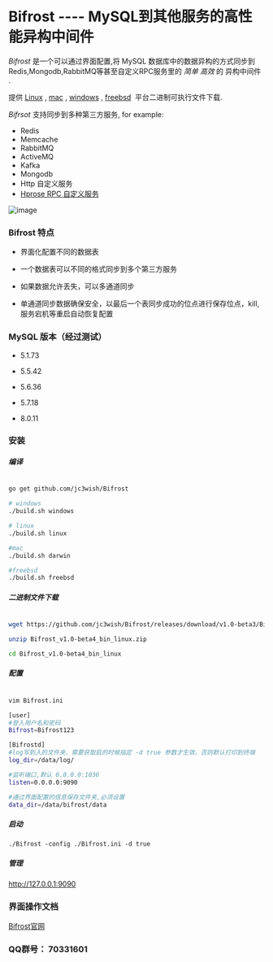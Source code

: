 # Bifrost ---- MySQL到其他服务的高性能异构中间件



*Bifrost* 是一个可以通过界面配置,将 MySQL 数据库中的数据异构的方式同步到Redis,Mongodb,RabbitMQ等甚至自定义RPC服务里的 *简单 高效* 的 异构中间件 .

提供 [Linux](https://github.com/jc3wish/Bifrost/releases) , [mac](https://github.com/jc3wish/Bifrost/releases) , [windows](https://github.com/jc3wish/Bifrost/releases) , [freebsd](https://github.com/jc3wish/Bifrost/releases)  平台二进制可执行文件下载.


*Bifrsot* 支持同步到多种第三方服务, for example:

* Redis
* Memcache
* RabbitMQ
* ActiveMQ
* Kafka
* Mongodb
* Http 自定义服务
* [Hprose RPC 自定义服务](https://github.com/jc3wish/Bifrost/blob/master/hprose_server/tcp_server.go)

![image](https://github.com/jc3wish/Bifrost/blob/master/bifrost1.jpg)

### Bifrost 特点


* 界面化配置不同的数据表

* 一个数据表可以不同的格式同步到多个第三方服务

* 如果数据允许丢失，可以多通道同步

* 单通道同步数据确保安全，以最后一个表同步成功的位点进行保存位点，kill,服务宕机等重启自动恢复配置


### MySQL 版本（经过测试）

* 5.1.73

* 5.5.42

* 5.6.36

* 5.7.18

* 8.0.11



### 安装

##### 编译

```sh

go get github.com/jc3wish/Bifrost

# windows
./build.sh windows

# linux
./build.sh linux

#mac
./build.sh darwin

#freebsd
./build.sh freebsd

```

##### 二进制文件下载
`````sh

wget https://github.com/jc3wish/Bifrost/releases/download/v1.0-beta3/Bifrost_v1.0-beta4_bin_linux.zip

unzip Bifrost_v1.0-beta4_bin_linux.zip

cd Bifrost_v1.0-beta4_bin_linux

`````

##### 配置
`````sh

vim Bifrost.ini

[user]
#登入用户名和密码
Bifrost=Bifrost123

[Bifrostd]
#log写到入的文件夹，需要获取启的时候指定 -d true 参数才生效，否则默认打印到终端
log_dir=/data/log/

#监听端口,默认 0.0.0.0:1036
listen=0.0.0.0:9090

#通过界面配置的信息保存文件夹,必须设置
data_dir=/data/bifrost/data

`````

##### 启动
`````shell
./Bifrost -config ./Bifrost.ini -d true

`````
##### 管理
http://127.0.0.1:9090


### 界面操作文档
[Bifrost官网](http://www.xbifrost.com/)

### QQ群号： 70331601

